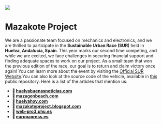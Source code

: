 <img src="https://img.shields.io/badge/Sustainable Urban Race-2024 edition Winners-blue">

# Mazakote Project

We are a passionate team focused on mechanics and electronics, and we are thrilled to participate in the **Sustainable Urban Race (SUR)** held in **Huelva, Andalucía, Spain**. This year marks our second time competing, and while we are excited, we face challenges in securing financial support and finding adequate spaces to work on our project. As a small team that won the previous edition of the race, our goal is to return and claim victory once again! You can learn more about the event by visiting the [Official SUR Website](https://www.uhu.es/surbanrace/).You can also look at the source code of the vehicle, available in [this](https://github.com/mazakote-hlv/sur-24-source-code) public repository. Here is a list of the articles that mention us:

- **📢 [huelvabuenasnoticias.com](https://huelvabuenasnoticias.com/2024/05/09/mazakote-project-participa-en-el-proyecto-s-u-r-de-la-universidad-de-huelva/)**
- **📢 [mazagonbeach.com](http://www.mazagonbeach.com/2024/05/mazakote-project.html)**
- **📢 [huelvahoy.com](https://www.huelvahoy.com/articulo/provincia/grupo-estudiantes-mazagon-construye-cero-vehiculo-alimentado-energia-solar/20240508101229308224.html)**
- **📢 [mazakoteproject.blogspot.com](https://mazakoteproject.blogspot.com/)**
- **📢 [web-pro3.uhu.es](https://web-pro3.uhu.es/noticias/exito-de-participacion-en-la-novena-edicion-de-la-competicion-de-vehiculos-solares-de-la)**
- **📢 [europapress.es](https://www.europapress.es/andalucia/huelva-00354/noticia-universidad-huelva-celebra-competicion-vehiculos-solares-estudiantes-eso-ciclos-bachillerato-20240511140342.html)**
